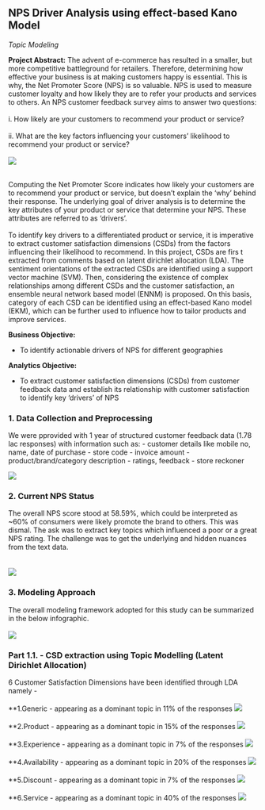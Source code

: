 ## NPS Driver Analysis using effect-based Kano Model 
*Topic Modeling*

**Project Abstract:** 
The advent of e-commerce has resulted in a smaller, but more competitive battleground for retailers. 
Therefore, determining how effective your business is at making customers happy is essential.
This is why, the Net Promoter Score (NPS) is so valuable. NPS is used to measure customer loyalty
and how likely they are to refer your products and services to others. An NPS customer feedback survey aims to answer two questions: 
<br><br>
i.	How likely are your customers to recommend your product or service?
<br><br>
ii.	What are the key factors influencing your customers’ likelihood to recommend your product or service?
<br><br>
<img src="images/nps.png?raw=true"/>
<br><br>

Computing the Net Promoter Score indicates how likely your customers are to recommend your product or service,
but doesn’t explain the ‘why’ behind their response. The underlying goal of driver analysis is to determine the
key attributes of your product or service that determine your NPS. These attributes are referred to as ‘drivers’. 
<br><br>
To identify key drivers to a differentiated product or service, it is imperative to extract customer satisfaction
dimensions (CSDs) from the factors influencing their likelihood to recommend. In this project, CSDs are firs
t extracted from comments based on latent dirichlet allocation (LDA). The sentiment orientations of the extracted 
CSDs are identified using a support vector machine (SVM). Then, considering the existence of complex relationships among different CSDs 
and the customer satisfaction, an ensemble neural network based model (ENNM) is proposed. On this basis, category of each CSD can be identified using an 
effect-based Kano model (EKM), which can be further used to influence how to tailor products and improve services.

**Business Objective:**
- To identify actionable drivers of NPS for different geographies


**Analytics Objective:**
- To extract customer satisfaction dimensions (CSDs) from customer feedback data and establish its relationship 
with customer satisfaction to identify key ‘drivers’ of NPS



### 1. Data Collection and Preprocessing 
We were pprovided with 1 year of structured customer feedback data (1.78 lac responses) with information such as:
	- customer details like mobile no, name, date of purchase 
	- store code
	- invoice amount 
	- product/brand/category description 
	- ratings, feedback 
	- store reckoner

<img src="images/cleaning.JPG?raw=true"/>

### 2. Current NPS Status
The overall NPS score stood at 58.59%, which could be interpreted as ~60% of consumers were likely promote the brand to others. This was dismal. The ask was to extract key topics which influenced a poor or a great NPS rating. The challenge was to get the underlying and hidden nuances from the text data.   
<br><br>
<img src="images/current_nps.JPG?raw=true"/>

### 3. Modeling Approach 
The overall modeling framework adopted for this study can be summarized in the below infographic.
<br><br>
<img src="images/nps.JPG?raw=true"/>


### Part 1.1. - CSD extraction using Topic Modelling (Latent Dirichlet Allocation)
6 Customer Satisfaction Dimensions have been identified through LDA namely - 
<br><br>
**1.Generic - appearing as a dominant topic in 11% of the responses 
<img src="images/topic0.JPG?raw=true"/>
<br><br>
**2.Product - appearing as a dominant topic in 15% of the responses 
<img src="images/topic1.JPG?raw=true"/>
<br><br>
**3.Experience - appearing as a dominant topic in 7% of the responses 
<img src="images/topic2.JPG?raw=true"/>
<br><br>
**4.Availability - appearing as a dominant topic in 20% of the responses 
<img src="images/topic3.JPG?raw=true"/>
<br><br>
**5.Discount - appearing as a dominant topic in 7% of the responses 
<img src="images/topic4.JPG?raw=true"/>
<br><br>
**6.Service - appearing as a dominant topic in 40% of the responses 
<img src="images/topic5.JPG?raw=true"/>

